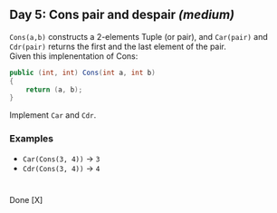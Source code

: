 ## Day 5: Cons pair and despair *(medium)*
`Cons(a,b)` constructs a 2-elements Tuple (or pair), and `Car(pair)` and `Cdr(pair)` returns the first and the last element of the pair.  
Given this implenentation of Cons:
```csharp
public (int, int) Cons(int a, int b) 
{
    return (a, b);
}
```
Implement `Car` and `Cdr`.

### Examples
* `Car(Cons(3, 4))` -> `3`
* `Cdr(Cons(3, 4))` -> `4`

#
Done [X]